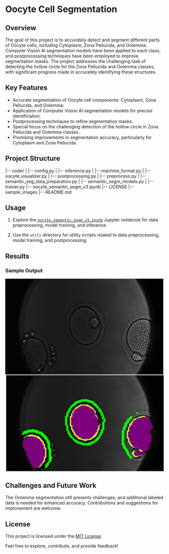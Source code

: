 # Oocyte Cell Segmentation

## Overview

The goal of this project is to accurately detect and segment different parts of Oocyte cells, including Cytoplasm, Zona Pellucida, and Oolemma. Computer Vision AI segmentation models have been applied to each class, and postprocessing techniques have been employed to improve segmentation masks. The project addresses the challenging task of detecting the hollow circle for the Zona Pellucida and Oolemma classes, with significant progress made in accurately identifying these structures.

## Key Features

- Accurate segmentation of Oocyte cell components: Cytoplasm, Zona Pellucida, and Oolemma.
- Application of Computer Vision AI segmentation models for precise identification.
- Postprocessing techniques to refine segmentation masks.
- Special focus on the challenging detection of the hollow circle in Zona Pellucida and Oolemma classes.
- Promising improvements in segmentation accuracy, particularly for Cytoplasm and Zona Pellucida.

## Project Structure

|-- code/
| |-- config.py
| |-- inference.py
| |-- machine_format.py
| |-- oocyte_visualizer.py
| |-- postprocessing.py
| |-- preprocess.py
| |-- semantic_seg_data_preparation.py
| |-- semantic_segm_models.py
| |-- trainer.py
|-- oocyte_semantic_segm_v3.ipynb
|-- LICENSE
|-- sample_images
|-- README.md

## Usage

1. Explore the [`oocyte_semantic_segm_v3.ipynb`](oocyte_semantic_segm_v3.ipynb) Jupyter notebook for data preprocessing, model training, and inference.

2. Use the `utils` directory for utility scripts related to data preprocessing, model training, and postprocessing.

## Results

### Sample Output

![Sample Output](sample/oocyte-cell-parts-segm-2.png)

## Challenges and Future Work

The Oolemma segmentation still presents challenges, and additional labeled data is needed for enhanced accuracy. Contributions and suggestions for improvement are welcome.

## License

This project is licensed under the [MIT License](LICENSE).

Feel free to explore, contribute, and provide feedback!